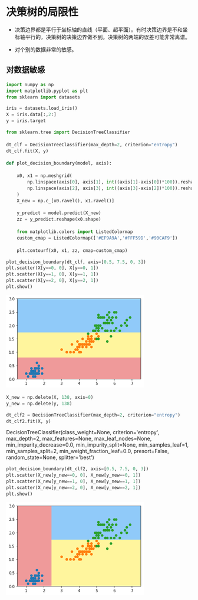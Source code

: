 
# 决策树的局限性

- 决策边界都是平行于坐标轴的直线（平面、超平面）。有时决策边界是不和坐标轴平行的，决策树的决策边界做不到。决策树的两端的误差可能非常离谱。

- 对个别的数据非常的敏感。

## 对数据敏感


```python
import numpy as np
import matplotlib.pyplot as plt
from sklearn import datasets
```

```python
iris = datasets.load_iris()
X = iris.data[:,2:]
y = iris.target
```

```python
from sklearn.tree import DecisionTreeClassifier

dt_clf = DecisionTreeClassifier(max_depth=2, criterion="entropy")
dt_clf.fit(X, y)

def plot_decision_boundary(model, axis):

    x0, x1 = np.meshgrid(
        np.linspace(axis[0], axis[1], int((axis[1]-axis[0])*100)).reshape(-1, 1),
        np.linspace(axis[2], axis[3], int((axis[3]-axis[2])*100)).reshape(-1, 1),
    )
    X_new = np.c_[x0.ravel(), x1.ravel()]

    y_predict = model.predict(X_new)
    zz = y_predict.reshape(x0.shape)

    from matplotlib.colors import ListedColormap
    custom_cmap = ListedColormap(['#EF9A9A','#FFF59D','#90CAF9'])

    plt.contourf(x0, x1, zz, cmap=custom_cmap)
```

```python
plot_decision_boundary(dt_clf, axis=[0.5, 7.5, 0, 3])
plt.scatter(X[y==0, 0], X[y==0, 1])
plt.scatter(X[y==1, 0], X[y==1, 1])
plt.scatter(X[y==2, 0], X[y==2, 1])
plt.show()
```

![png](..\assets\img\DecisionTree\8_output_5_0.png)

```python
X_new = np.delete(X, 138, axis=0)
y_new = np.delete(y, 138)
```

```python
dt_clf2 = DecisionTreeClassifier(max_depth=2, criterion="entropy")
dt_clf2.fit(X, y)
```

DecisionTreeClassifier(class_weight=None, criterion='entropy', max_depth=2,
                max_features=None, max_leaf_nodes=None,
                min_impurity_decrease=0.0, min_impurity_split=None,
                min_samples_leaf=1, min_samples_split=2,
                min_weight_fraction_leaf=0.0, presort=False, random_state=None,
                splitter='best')

```python
plot_decision_boundary(dt_clf2, axis=[0.5, 7.5, 0, 3])
plt.scatter(X_new[y_new==0, 0], X_new[y_new==0, 1])
plt.scatter(X_new[y_new==1, 0], X_new[y_new==1, 1])
plt.scatter(X_new[y_new==2, 0], X_new[y_new==2, 1])
plt.show()
```

![png](..\assets\img\DecisionTree\8_output_8_0.png)
